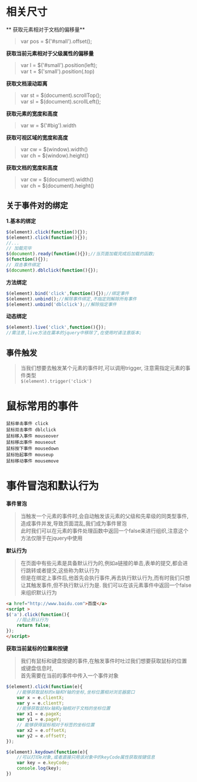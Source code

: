 # 相关尺寸
** 获取元素相对于文档的偏移量**
> var pos = $('#small').offset();

**获取当前元素相对于父级属性的偏移量**
> var l = $('#small').position(left);  
var t = $('small').position(.top)  

**获取文档滚动距离**
> var st = $(document).scrollTop();  
var sl = $(document).scrollLeft();  

**获取元素的宽度和高度**
> var w = $('#big').width  

**获取可视区域的宽度和高度**
> var cw = $(window).width()  
var ch = $(window).height()

**获取文档的宽度和高度**
> var cw = $(document).width()  
var ch = $(document).height()

## 关于事件对的绑定
**1.基本的绑定**
```javascript
$(element).click(function(){});
$(element).click(function(){});
//...
// 加载完毕
$(document).ready(function(){});//当页面加载完成后加载的函数;
$(function(){});
// 双击事件绑定
$(document).dblclick(function(){});
```
**方法绑定**
```javascript
$(element).bind('click',function(){});//绑定事件
$(element).unbind();//解除事件绑定,不指定则解除所有事件
$(element).unbind('dblclick');//解除指定事件
```
**动态绑定**
```javascript
$(element).live('click',function(){});
//需注意,live方法在藁本的jquery中移除了,在使用时请注意版本;
```
## 事件触发
> 当我们想要去触发某个元素的事件时,可以调用trigger, 注意需指定元素的事件类型  
`$(element).trigger('click')`
# 鼠标常用的事件
```
鼠标单击事件 click
鼠标双击事件 dblclick
鼠标移入事件 mouseover
鼠标移出事件 mouseout
鼠标按下事件 mousedown
鼠标抬起事件 mouseup
鼠标移动事件 mousemove
```
# 事件冒泡和默认行为
**事件冒泡**
> 当触发一个元素的事件时,会自动触发该元素的父级和先辈级的同类型事件,造成事件并发,导致页面混乱,我们成为事件冒泡  
此时我们可以在元素的事件处理函数中返回一个false来进行组织,注意这个方法仅限于在jquery中使用

**默认行为**
> 在页面中有些元素是具备默认行为的,例如a链接的单击,表单的提交,都会进行跳转或者提交,这些称为默认行为  
但是在绑定上事件后,他首先会执行事件,再去执行默认行为,而有时我们只想让其触发事件,但不执行默认行为是.
我们可以在该元素事件中返回一个false来组织默认行为  

```html
<a href="http://www.baidu.com">百度</a>
<script >
$('a').click(function(){
    //阻止默认行为
    return false;
});
</script>
```

**获取当前鼠标的位置和按键**
> 我们有鼠标和键盘按键的事件,在触发事件时吐过我们想要获取鼠标的位置或键盘信息时,  
首先需要在当前的事件中传入一个事件对象  
```javascript
$(element).click(function(e){
    //能够获取鼠标的x轴和Y轴的坐标,坐标位置相对浏览器窗口
    var x = e.clientX;
    var y = e.clientY;
    //能够获取鼠标x轴和y轴相对于文档的坐标位置
    var x1 = e.pageX;
    var y1 = e.pageY;
    // 能够获得鼠标相对于标签的坐标位置
    var x2 = e.offsetX;
    var y2 = e.offsetY;
});

$(element).keydown(function(e){
    //可以打印e对象,或者直接只用该对象中的keyCode属性获取按键信息
    var key = e.keyCode;
    console.log(key);
})
```
